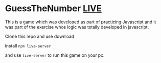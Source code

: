 # GuessTheNumber [LIVE](https://paramveer665.github.io/GuessTheNumber)
This is a game which was developed as part of practicing Javascript and it was part of the exercise whos logic was totally developed in javascript.


Clone this repo and use download 

install `npm live-server`

and use `live-server` to run this game on your pc.
